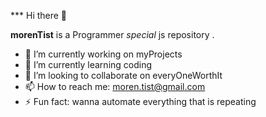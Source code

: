 *** Hi there 👋

**morenTist** is a Programmer _special_ js repository .


- 🔭 I’m currently working on myProjects
- 🌱 I’m currently learning coding
- 👯 I’m looking to collaborate on everyOneWorthIt
- 📫 How to reach me: moren.tist@gmail.com
- ⚡ Fun fact: wanna automate everything that is repeating 

